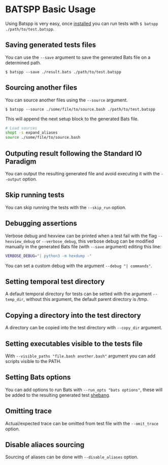 # BATSPP Basic Usage

Using Batspp is very easy, once [installed](./installation.md) you can run tests with `$ batspp ./path/to/test.batspp`.

## Saving generated tests files
You can use the `--save` argument to save the generated Bats file on a determined path.

`$ batspp --save ./result.bats ./path/to/test.batspp`

## Sourcing another files
You can source another files using the `--source` argument.

`$ batspp --source ./some/file/to/source.bash ./path/to/test.batspp`

This will append the next setup block to the generated Bats file.

``` bash
# Load sources
shopt -s expand_aliases
source ./some/file/to/source.bash
```

## Outputing result following the Standard IO Paradigm
You can output the resulting generated file and avoid executing it with the `--output` option.

## Skip running tests
You can skip running the tests with the `--skip_run` option.

## Debugging assertions
Verbose debug and hexview can be printed when a test fail with the flag `--hexview_debug` or `--verbose_debug`, this verbose debug can be modified manually in the generated Bats file (with `--save` argument) editing this line:
``` bash
VERBOSE_DEBUG="| python3 -m hexdump -"
```
You can set a custom debug with the argument `--debug "| commands"`.

## Setting temporal test directory
A default temporal directory for tests can be setted with the argument `--temp_dir`, without this argument, the default parent directory is /tmp.

## Copying a directory into the test directory
A directory can be copied into the test directory with `--copy_dir` argument.

## Setting executables visible to the tests file
With `--visible_paths "file.bash another.bash"`  argument you can add scripts visible to the PATH.

## Setting Bats options
You can add options to run Bats with `--run_opts "bats options"`, these will be added to the resulting generated test [shebang](https://en.wikipedia.org/wiki/Shebang_(Unix)).

## Omitting trace
Actual/expected trace can be omitted from test file with the `--omit_trace` option.

## Disable aliaces sourcing
Sourcing of aliases can be done with `--disable_aliases` option.

